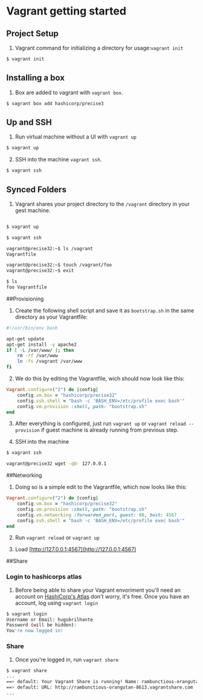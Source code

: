 # Vagrant getting started

## Project Setup

1. Vagrant command for initializing a directory for usage:`vagrant init`

```bash
$ vagrant init
```
## Installing a box

1. Box are added to vagrant with `vagrant box`.
```bash
$ vagrant box add hashicorp/precise3
```

## Up and SSH

1. Run virtual machine without a UI with `vagrant up`
```bash
$ vagrant up
```

2. SSH into the machine `vagrant ssh`.
```bash
$ vagrant ssh
```
## Synced Folders

1. Vagrant shares your project directory to the `/vagrant` directory in your gest machine.

```bash

$ vagrant up

$ vagrant ssh

vagrant@precise32:~$ ls /vagrant
Vagrantfile

vagrant@precise32:~$ touch /vagrant/foo
vagrant@precise32:~$ exit

$ ls
foo Vagrantfile
```

##Provisioning

1. Create the following shell script and save it as `bootstrap.sh` in the same directory as your Vagrantfile:

```bash
#!/usr/bin/env bash

apt-get update
apt-get install -y apache2
if [ -L /var/www/ ]; then
	rm -rf /var/www
	ln -fs /vagrant /var/www
fi
```
2. We do this by editing the Vagrantfile, wich should now look like this:
```ruby
Vagrant.configure("2") do |config|
	config.vm.box = "hashicorp/precise32"
	config.ssh.shell = "bash -c 'BASH_ENV=/etc/profile exec bash'"
	config.vm.provision :shell, path: "bootstrap.sh"
end
```
3. After everything is configured, just run `vagrant up` or `vagrant reload --provision` if guest machine is already running from previous step.

4. SSH into the machine

```bash
$ vagrant ssh

vagrant@precise32 wget -qO- 127.0.0.1
 ```

##Networking

1. Doing so is a simple edit to the Vagrantfile, which now looks like this:

```ruby
Vagrant.configure("2") do |config|
	config.vm.box = "hashicorp/precise32"
	config.vm.provision :shell, path: "bootstrap.sh"
	config.vm.networking :forwarded_port, guest: 80, host: 4567
	config.ssh.shell = "bash -c 'BASH_ENV=/etc/profile exec bash'"
end
```
2. Run `vagrant reload` or `vagrant up`

3. Load [http://127.0.0.1:4567](http://127.0.0.1:4567) 

##Share


### Login to hashicorps atlas

1. Before being able to share your Vagrant envoriment you'll need an account on [HashiCorp's Atlas](https://atlas.hashicorp.com/) don't worry, it's free. Once you have an account, log using `vagrant login`

```bash
$ vagrant login
Username or Email: hugobrilhante
Password (will be hidden):
You're now logged in!
```

### Share
1. Once you're logged in, run `vagrant share`

```bash
$ vagrant share
...
==> default: Your Vagrant Share is running! Name: rambunctious-orangutan-8613
==> default: URL: http://rambunctious-orangutan-8613.vagrantshare.com
...
```
